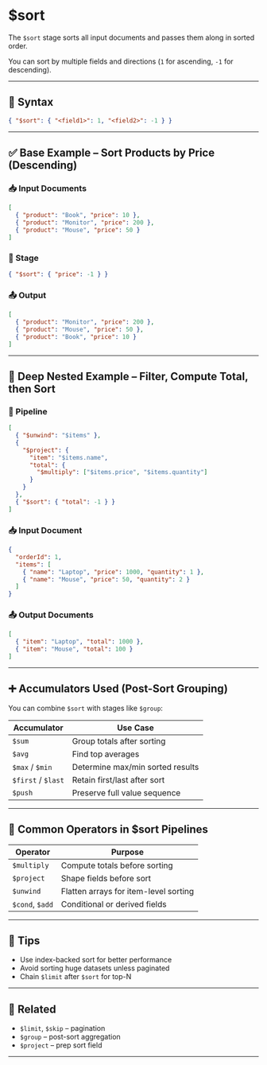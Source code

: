 # $sort

The `$sort` stage sorts all input documents and passes them along in sorted order.

You can sort by multiple fields and directions (`1` for ascending, `-1` for descending).

---

## 📌 Syntax

```json
{ "$sort": { "<field1>": 1, "<field2>": -1 } }
```

---

## ✅ Base Example – Sort Products by Price (Descending)

### 📥 Input Documents

```json
[
  { "product": "Book", "price": 10 },
  { "product": "Monitor", "price": 200 },
  { "product": "Mouse", "price": 50 }
]
```

### 📌 Stage

```json
{ "$sort": { "price": -1 } }
```

### 📤 Output

```json
[
  { "product": "Monitor", "price": 200 },
  { "product": "Mouse", "price": 50 },
  { "product": "Book", "price": 10 }
]
```

---

## 🧱 Deep Nested Example – Filter, Compute Total, then Sort

### 📌 Pipeline

```json
[
  { "$unwind": "$items" },
  {
    "$project": {
      "item": "$items.name",
      "total": {
        "$multiply": ["$items.price", "$items.quantity"]
      }
    }
  },
  { "$sort": { "total": -1 } }
]
```

### 📥 Input Document

```json
{
  "orderId": 1,
  "items": [
    { "name": "Laptop", "price": 1000, "quantity": 1 },
    { "name": "Mouse", "price": 50, "quantity": 2 }
  ]
}
```

### 📤 Output Documents

```json
[
  { "item": "Laptop", "total": 1000 },
  { "item": "Mouse", "total": 100 }
]
```

---

## ➕ Accumulators Used (Post-Sort Grouping)

You can combine `$sort` with stages like `$group`:

| Accumulator | Use Case |
|-------------|----------|
| `$sum` | Group totals after sorting |
| `$avg` | Find top averages |
| `$max` / `$min` | Determine max/min sorted results |
| `$first` / `$last` | Retain first/last after sort |
| `$push` | Preserve full value sequence |

---

## 🔧 Common Operators in $sort Pipelines

| Operator | Purpose |
|----------|---------|
| `$multiply` | Compute totals before sorting |
| `$project` | Shape fields before sort |
| `$unwind` | Flatten arrays for item-level sorting |
| `$cond`, `$add` | Conditional or derived fields |

---

## 🧠 Tips

- Use index-backed sort for better performance
- Avoid sorting huge datasets unless paginated
- Chain `$limit` after `$sort` for top-N

---

## 🔗 Related

- `$limit`, `$skip` – pagination
- `$group` – post-sort aggregation
- `$project` – prep sort field

---
